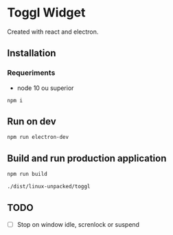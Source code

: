 # Toggl Widget

Created with react and electron.

## Installation

### Requeriments

- node 10 ou superior

`npm i`

## Run on dev

`npm run electron-dev`

## Build and run production application

```sh
npm run build

./dist/linux-unpacked/toggl
```

## TODO

- [ ] Stop on window idle, screnlock or suspend
